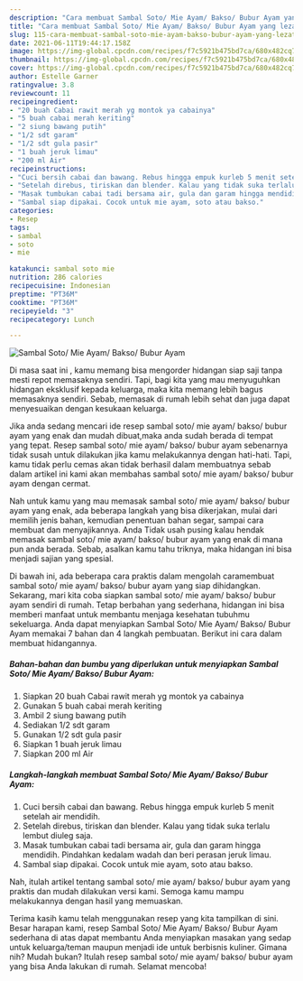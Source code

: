 ```yaml
---
description: "Cara membuat Sambal Soto/ Mie Ayam/ Bakso/ Bubur Ayam yang lezat dan Mudah Dibuat"
title: "Cara membuat Sambal Soto/ Mie Ayam/ Bakso/ Bubur Ayam yang lezat dan Mudah Dibuat"
slug: 115-cara-membuat-sambal-soto-mie-ayam-bakso-bubur-ayam-yang-lezat-dan-mudah-dibuat
date: 2021-06-11T19:44:17.158Z
image: https://img-global.cpcdn.com/recipes/f7c5921b475bd7ca/680x482cq70/sambal-soto-mie-ayam-bakso-bubur-ayam-foto-resep-utama.jpg
thumbnail: https://img-global.cpcdn.com/recipes/f7c5921b475bd7ca/680x482cq70/sambal-soto-mie-ayam-bakso-bubur-ayam-foto-resep-utama.jpg
cover: https://img-global.cpcdn.com/recipes/f7c5921b475bd7ca/680x482cq70/sambal-soto-mie-ayam-bakso-bubur-ayam-foto-resep-utama.jpg
author: Estelle Garner
ratingvalue: 3.8
reviewcount: 11
recipeingredient:
- "20 buah Cabai rawit merah yg montok ya cabainya"
- "5 buah cabai merah keriting"
- "2 siung bawang putih"
- "1/2 sdt garam"
- "1/2 sdt gula pasir"
- "1 buah jeruk limau"
- "200 ml Air"
recipeinstructions:
- "Cuci bersih cabai dan bawang. Rebus hingga empuk kurleb 5 menit setelah air mendidih."
- "Setelah direbus, tiriskan dan blender. Kalau yang tidak suka terlalu lembut diuleg saja."
- "Masak tumbukan cabai tadi bersama air, gula dan garam hingga mendidih. Pindahkan kedalam wadah dan beri perasan jeruk limau."
- "Sambal siap dipakai. Cocok untuk mie ayam, soto atau bakso."
categories:
- Resep
tags:
- sambal
- soto
- mie

katakunci: sambal soto mie 
nutrition: 286 calories
recipecuisine: Indonesian
preptime: "PT36M"
cooktime: "PT36M"
recipeyield: "3"
recipecategory: Lunch

---
```



![Sambal Soto/ Mie Ayam/ Bakso/ Bubur Ayam](https://img-global.cpcdn.com/recipes/f7c5921b475bd7ca/680x482cq70/sambal-soto-mie-ayam-bakso-bubur-ayam-foto-resep-utama.jpg)

Di masa  saat ini , kamu memang bisa mengorder hidangan siap saji tanpa mesti repot memasaknya sendiri. Tapi, bagi kita yang mau menyuguhkan hidangan eksklusif kepada keluarga, maka kita memang lebih bagus memasaknya sendiri. Sebab, memasak di rumah lebih sehat dan juga dapat menyesuaikan dengan kesukaan keluarga.

Jika anda sedang mencari ide resep sambal soto/ mie ayam/ bakso/ bubur ayam yang enak dan mudah dibuat,maka anda sudah berada di tempat yang tepat. Resep sambal soto/ mie ayam/ bakso/ bubur ayam  sebenarnya tidak susah untuk dilakukan jika kamu melakukannya dengan hati-hati. Tapi, kamu tidak perlu cemas akan tidak berhasil dalam membuatnya 
sebab dalam artikel ini kami akan membahas sambal soto/ mie ayam/ bakso/ bubur ayam dengan cermat.  



Nah untuk kamu yang mau memasak sambal soto/ mie ayam/ bakso/ bubur ayam yang enak, ada beberapa langkah yang bisa dikerjakan, mulai dari memilih jenis bahan, kemudian penentuan bahan segar, sampai cara membuat dan menyajikannya. Anda Tidak usah pusing kalau hendak memasak sambal soto/ mie ayam/ bakso/ bubur ayam yang enak di mana pun anda berada. Sebab, asalkan kamu  tahu triknya, maka hidangan ini bisa menjadi sajian yang spesial.

Di bawah ini, ada beberapa cara praktis  dalam mengolah caramembuat sambal soto/ mie ayam/ bakso/ bubur ayam yang siap dihidangkan. Sekarang, mari kita coba siapkan sambal soto/ mie ayam/ bakso/ bubur ayam sendiri di rumah. Tetap berbahan yang sederhana, hidangan ini bisa memberi manfaat untuk membantu menjaga kesehatan tubuhmu sekeluarga. Anda dapat menyiapkan Sambal Soto/ Mie Ayam/ Bakso/ Bubur Ayam memakai 7 bahan dan 4 langkah pembuatan. Berikut ini cara dalam membuat hidangannya.

<!--inarticleads1-->

##### Bahan-bahan dan bumbu yang diperlukan untuk menyiapkan Sambal Soto/ Mie Ayam/ Bakso/ Bubur Ayam:

1. Siapkan 20 buah Cabai rawit merah yg montok ya cabainya
1. Gunakan 5 buah cabai merah keriting
1. Ambil 2 siung bawang putih
1. Sediakan 1/2 sdt garam
1. Gunakan 1/2 sdt gula pasir
1. Siapkan 1 buah jeruk limau
1. Siapkan 200 ml Air




<!--inarticleads2-->

##### Langkah-langkah membuat Sambal Soto/ Mie Ayam/ Bakso/ Bubur Ayam:

1. Cuci bersih cabai dan bawang. Rebus hingga empuk kurleb 5 menit setelah air mendidih.
1. Setelah direbus, tiriskan dan blender. Kalau yang tidak suka terlalu lembut diuleg saja.
1. Masak tumbukan cabai tadi bersama air, gula dan garam hingga mendidih. Pindahkan kedalam wadah dan beri perasan jeruk limau.
1. Sambal siap dipakai. Cocok untuk mie ayam, soto atau bakso.




Nah, itulah artikel tentang  sambal soto/ mie ayam/ bakso/ bubur ayam  yang praktis dan mudah dilakukan versi kami. Semoga kamu mampu melakukannya dengan hasil yang memuaskan. 

Terima kasih kamu telah menggunakan resep yang kita tampilkan di sini. Besar harapan kami, resep  Sambal Soto/ Mie Ayam/ Bakso/ Bubur Ayam sederhana di atas dapat membantu Anda menyiapkan masakan yang sedap untuk keluarga/teman maupun menjadi ide untuk berbisnis kuliner. Gimana nih? Mudah bukan? Itulah resep sambal soto/ mie ayam/ bakso/ bubur ayam yang bisa Anda lakukan di rumah. Selamat mencoba!

